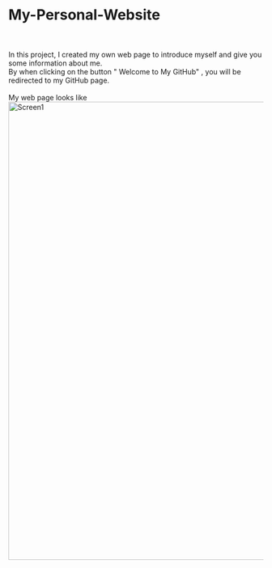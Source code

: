 # My-Personal-Website
<br>
<br>
In this project, I created my own web page to introduce myself and give you some information about me.
<br>
 By when clicking on the button " Welcome to My GitHub" , you will be redirected to my GitHub page.
<br>
<br>
My web page looks like<br>

<img width="1896" height="906" alt="Screen1" src="https://github.com/user-attachments/assets/d7b8244d-996f-496c-96f3-680d400dd5fc" />
